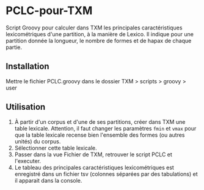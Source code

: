 # PCLC-pour-TXM
 Script Groovy pour calculer dans TXM les principales caractéristiques lexicométriques d'une partition, à la manière de Lexico. Il indique pour une partition donnée la longueur, le nombre de formes et de hapax de chaque partie.

## Installation
Mettre le fichier PCLC.groovy dans le dossier TXM > scripts > groovy > user

## Utilisation
1. À partir d'un corpus et d'une de ses partitions, créer dans TXM une table lexicale. Attention, il faut changer les paramètres `fmin` et `vmax` pour que la table lexicale recense bien l'ensemble des formes (ou autres unités) du corpus.
2. Sélectionner cette table lexicale.
3. Passer dans la vue Fichier de TXM, retrouver le script PCLC et l'executer.
4. Le tableau des principales caractéristiques lexicométriques est enregistré dans un fichier tsv (colonnes séparées par des tabulations) et il apparait dans la console.
